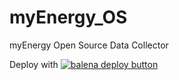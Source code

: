 # myEnergy_OS
myEnergy Open Source Data Collector


Deploy with [![balena deploy button](https://www.balena.io/deploy.svg)](https://dashboard.balena-cloud.com/deploy?repoUrl=https://github.com/MalHarwood/myEnergy_OS)

